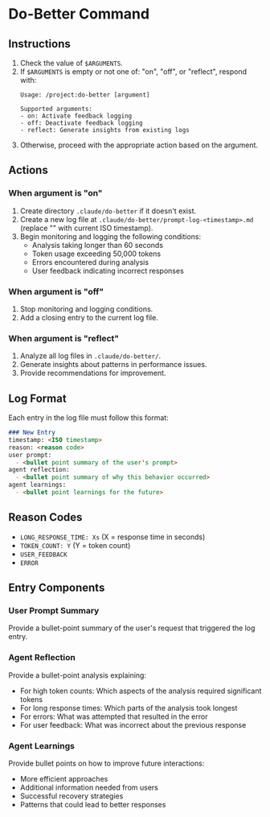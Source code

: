 # Do-Better Command

## Instructions

1. Check the value of `$ARGUMENTS`.
2. If `$ARGUMENTS` is empty or not one of: "on", "off", or "reflect", respond with:
   ```
   Usage: /project:do-better [argument]
   
   Supported arguments:
   - on: Activate feedback logging
   - off: Deactivate feedback logging
   - reflect: Generate insights from existing logs
   ```
3. Otherwise, proceed with the appropriate action based on the argument.

## Actions

### When argument is "on"

1. Create directory `.claude/do-better` if it doesn't exist.
2. Create a new log file at `.claude/do-better/prompt-log-<timestamp>.md` (replace "<timestamp>" with current ISO timestamp).
3. Begin monitoring and logging the following conditions:
   - Analysis taking longer than 60 seconds
   - Token usage exceeding 50,000 tokens
   - Errors encountered during analysis
   - User feedback indicating incorrect responses

### When argument is "off"

1. Stop monitoring and logging conditions.
2. Add a closing entry to the current log file.

### When argument is "reflect"

1. Analyze all log files in `.claude/do-better/`.
2. Generate insights about patterns in performance issues.
3. Provide recommendations for improvement.

## Log Format

Each entry in the log file must follow this format:

```markdown
### New Entry
timestamp: <ISO timestamp>
reason: <reason code>
user prompt:
  - <bullet point summary of the user's prompt>
agent reflection:
  - <bullet point summary of why this behavior occurred>
agent learnings:
  - <bullet point learnings for the future>
```

## Reason Codes

- `LONG_RESPONSE_TIME: Xs` (X = response time in seconds)
- `TOKEN_COUNT: Y` (Y = token count)
- `USER_FEEDBACK`
- `ERROR`

## Entry Components

### User Prompt Summary
Provide a bullet-point summary of the user's request that triggered the log entry.

### Agent Reflection
Provide a bullet-point analysis explaining:
- For high token counts: Which aspects of the analysis required significant tokens
- For long response times: Which parts of the analysis took longest
- For errors: What was attempted that resulted in the error
- For user feedback: What was incorrect about the previous response

### Agent Learnings
Provide bullet points on how to improve future interactions:
- More efficient approaches
- Additional information needed from users
- Successful recovery strategies
- Patterns that could lead to better responses